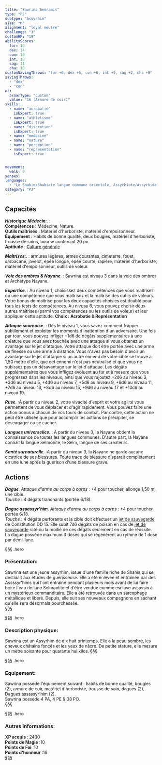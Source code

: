 ```yaml
---
title: "Sawrina Semramis"
type: "PJ"
subtype: "Assyrhim"
size: "M"
alignment: "loyal neutre"
challenge: "3"
customHP: "19"
abilityScores:
  for: 10
  dex: 14
  con: 10
  int: 10
  sag: 11
  cha: 10
customSavingThrows: "for +0, dex +6, con +0, int +2, sag +2, cha +0"
savingThrows:
  - "dex"
  - "con"
ac:
  armorType: "custom"
  value: "16 (Armure de cuir)"
skills:
  - name: "acrobatie"
    isExpert: true
  - name: "athletisme"
    isExpert: true
  - name: "discretion"
    isExpert: true
  - name: "medecine"
  - name: "nature"
  - name: "perception"
  - name: "representation"
    isExpert: true


movement:
  walk: 9
senses:
languages:
  - "Le Shahim/Shahiate langue commune orientale, Assyrhiote/Assyrhide langue Assyrhim, Cyrénide/Assyride dialecte assyrhim. Toutes les langues communes (Weshlèdh, Minghour, Alcante) "
category: "PJ"
---
```

## Capacités
_**Historique  Médecin:**_. :  
**Compétences** : Médecine, Nature.  
**Outils maîtrisés** : Matériel d'herboriste, matériel d'empoisonneur.  
**Équipement** : Habits de bonne qualité, deux bougies, matériel d'herboriste, trousse de soins, bourse contenant 20 po.  
**Aptitude** : [Culture générale](/personnalite-et-historique/#culture-genérale)   

_**Maîtrises:**_. : armures légères, armes courantes, cimeterre, fouet, sarbacane, javelot, épée longue, épée courte, rapière, matériel d'herboriste, matériel d'empoisonneur, outils de voleur.  

_**Voie des ombres & Nayane**_. : Sawrina est niveau 3 dans la voie des ombres et Archétype Nayane.  

_**Expertise**_. : Au niveau 1, choisissez deux compétences que vous maîtrisez ou une compétence que vous maîtrisez et la maîtrise des outils de voleurs. Votre bonus de maîtrise pour les deux capacités choisies est doublé pour tous les tests de compétences. Au niveau 6, vous pouvez choisir deux autres maîtrises (parmi vos compétences ou les outils de voleur) et leur appliquer cette aptitude. **Choix : Acrobatie & Représentation**  

_**Attaque sournoise**_. : Dès le niveau 1, vous savez comment frapper subtilement et exploiter les moments d'inattention d'un adversaire. Une fois par tour, vous pouvez infliger +1d6 de dégâts supplémentaires à une créature que vous avez touchée avec une attaque si vous obtenez un avantage sur le jet d'attaque. Votre attaque doit être portée avec une arme de finesse ou une arme à distance. Vous n'avez pas besoin d'avoir un avantage sur le jet d'attaque si un autre ennemi de votre cible se trouve à 1,50 mètre d'elle, que cet ennemi n'est pas neutralisé et que vous ne subissez pas un désavantage sur le jet d'attaque. Les dégâts supplémentaires que vous infligez évoluent au fur et à mesure que vous progressez dans les niveaux, ainsi que vous rajoutez +2d6 au niveau 3, +3d6 au niveau 5, +4d6 au niveau 7, +5d6 au niveau 9, +6d6 au niveau 11, +7d6 au niveau 13, +8d6 au niveau 15, +9d6 au niveau 17 et +10d6 au niveau 19.  

_**Ruse**_. :À partir du niveau 2, votre vivacité d'esprit et votre agilité vous permettent de vous déplacer et d'agir rapidement. Vous pouvez faire une action bonus à chacun de vos tours de combat. Par contre, cette action ne peut être utilisée que pour accomplir les actions se précipiter, se désengager ou se cacher.  

_**Langues universelles**_. : A partir du niveau 3, la Nayane obtient la connaissance de toutes les langues communes. D'autre part, la Nayane connaît la langue Selmonite, le Selm, langue de ses créateurs.  

_**Santé surnaturelle**_. :A partir du niveau 3, la Nayane ne garde aucune cicatrice de ses blessures. Toute trace de blessure disparait complètement en une lune après la guérison d'une blessure grave.



## Actions

_**Dague**_. _Attaque d'arme au corps à corps_ : +4 pour toucher, allonge 1,50 m, une cible.  
_Touché_ : 4 dégâts tranchants (portée 6/18).  

_**Dague assassyr'him**_. _Attaque d'arme au corps à corps_ : +4 pour toucher, portée 6/18.  
_Touché_ : 4 dégâts perforants et la cible doit effectuer un [jet de sauvegarde](/utiliser-les-caracteristiques/#jets-de-sauvegarde) de Constitution DD 15. Elle subit 7d6 dégâts de poison en cas de [jet de sauvegarde](/utiliser-les-caracteristiques/#jets-de-sauvegarde) raté ou la moitié de ces dégâts seulement en cas de réussite.  
La dague possède maximum 3 doses qui se régénèrent au rythme de 1 dose par demi-lune.  

§§§ .hero
### Présentation:  
Sawrina est une jeune assyrhim, issue d'une famille riche de Shahia qui se destinait aux études de guérisseuse. Elle a été enlevée et entraînée par des Assssyr'hims qui l'ont entrainé pendant plusieurs mois avant de lui faire boire l'eau de lune Selmontite et d'être vendue comme esclave assassin à un mystérieux commanditaire. Elle a été retrouvée dans un sarcophage métallique et libéré. Depuis, elle suit ses nouveaux compagnons en sachant qu'elle sera désormais pourchassée.  
§§§

§§§ .hero
### Description physique:  
Sawrina est un Assyrhim de dix huit printemps. Elle a la peau sombre, les cheveux châtains fonçés et les yeux de nâcre. De petite stature, elle mesure un mètre soixante pour quarante hui kilos.
§§§

§§§ .hero
### Equipement:  
Sawrina possède l'équipement suivant : habits de bonne qualité, bougies (2), armure de cuir, matériel d'herboriste, trousse de soin, dagues (2), Dagues assassyr'him (2).  
Sawrina possède 4 PA, 4 PE & 38 PO.  
§§§

§§§ .hero
### Autres informations:  
**XP acquis** : 2400  
**Points de Magie** :10  
**Points de Foi** :10   
**Points d'honneur** :16  
§§§
